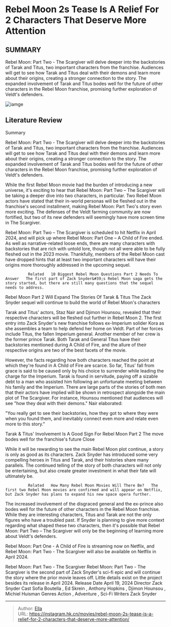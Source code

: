 # Rebel Moon 2s Tease Is A Relief For 2 Characters That Deserve More Attention


## SUMMARY 



  Rebel Moon: Part Two - The Scargiver will delve deeper into the backstories of Tarak and Titus, two important characters from the franchise.   Audiences will get to see how Tarak and Titus deal with their demons and learn more about their origins, creating a stronger connection to the story.   The expanded involvement of Tarak and Titus bodes well for the future of other characters in the Rebel Moon franchise, promising further exploration of Veldt&#39;s defenders.  

![iamge](https://static1.srcdn.com/wordpress/wp-content/uploads/2023/12/untitled-design-96.jpg)

## Literature Review




Summary

  Rebel Moon: Part Two - The Scargiver will delve deeper into the backstories of Tarak and Titus, two important characters from the franchise.   Audiences will get to see how Tarak and Titus deal with their demons and learn more about their origins, creating a stronger connection to the story.   The expanded involvement of Tarak and Titus bodes well for the future of other characters in the Rebel Moon franchise, promising further exploration of Veldt&#39;s defenders.  







While the first Rebel Moon movie had the burden of introducing a new universe, it&#39;s exciting to hear that Rebel Moon: Part Two – The Scargiver will be taking a deeper dive into two characters, in particular. Two Rebel Moon actors have stated that their in-world personas will be fleshed out in the franchise&#39;s second installment, making Rebel Moon: Part Two&#39;s story even more exciting. The defenses of the Veldt farming community are now fortified, but two of its new defenders will seemingly have more screen time in The Scargiver.

Rebel Moon: Part Two – The Scargiver is scheduled to hit Netflix in April 2024, and will pick up where Rebel Moon: Part One – A Child of Fire ended. As well as narrative-related loose ends, there are many characters with backstories that are rich with untold lore, though not all were able to be fully fleshed out in the 2023 movie. Thankfully, members of the Rebel Moon cast have dropped hints that at least two important characters will have their origins more thoroughly addressed in the upcoming sequel.




              Related   10 Biggest Rebel Moon Questions Part 2 Needs To Answer   The first part of Zack Snyder&#39;s Rebel Moon saga gets the story started, but there are still many questions that the sequel needs to address.    


 Rebel Moon Part 2 Will Expand The Stories Of Tarak &amp; Titus 
The Zack Snyder sequel will continue to build the world of Rebel Moon&#39;s characters
          

Tarak and Titus&#39; actors, Staz Nair and Djimon Hounsou, revealed that their respective characters will be fleshed out further in Rebel Moon 2. The first entry into Zack Snyder&#39;s new franchise follows ex-Imperium solider Kora as she assembles a team to help defend her home on Veldt. Part of her forces include Titus, the fallen Imperium general. Another member of her crew is the former prince Tarak. Both Tarak and General Titus have their backstories mentioned during A Child of Fire, and the allure of their respective origins are two of the best facets of the movie.




However, the facts regarding how both characters reached the point at which they&#39;re found in A Child of Fire are scarce. So far, Titus&#39; fall from grace is said to be caused only by his choice to surrender while leading the charge for the Imperium. Tarak is found in servitude, paying off a sizable debt to a man who assisted him following an unfortunate meeting between his family and the Imperium. There are large parts of the stories of both men that their actors have implied will be shown in retrospect alongside the main plot of The Scargiver. For instance, Hounsou mentioned that audiences will see &#34;how they deal with their demons.&#34; Nair elaborated:


&#34;You really get to see their backstories, how they got to where they were when you found them, and inevitably connect even more and relate even more to this story.&#34;




 Tarak &amp; Titus&#39; Involvement Is A Good Sign For Rebel Moon Part 2 
The move bodes well for the franchise&#39;s future
   Close     




While it will be rewarding to see the main Rebel Moon plot continue, a story is only as good as its characters. Zack Snyder has introduced some very compelling heroes in Titus and Tarak, and their histories share many parallels. The continued telling of the story of both characters will not only be entertaining, but also create greater investment in what their fate will ultimately be.

              Related   How Many Rebel Moon Movies Will There Be?   The first two Rebel Moon movies are confirmed and will appear on Netflix, but Zack Snyder has plans to expand his new space opera further.    

The increased involvement of the disgraced general and the ex-prince also bodes well for the future of other characters in the Rebel Moon franchise. While they are interesting characters, Titus and Tarak are not the only figures who have a troubled past. If Snyder is planning to give more context regarding what shaped these two characters, then it&#39;s possible that Rebel Moon: Part Two – The Scargiver will only be the beginning of learning more about Veldt&#39;s defenders.






Rebel Moon: Part One - A Child of Fire is streaming now on Netflix, and Rebel Moon: Part Two - The Scargiver will also be available on Netflix in April 2024.




  Rebel Moon: Part Two - The Scargiver Rebel Moon: Part Two - The Scargiver is the second part of Zack Snyder&#39;s sci-fi epic and will continue the story where the prior movie leaves off. Little details exist on the project besides its release in April 2024.  Release Date   April 19, 2024    Director   Zack Snyder    Cast   Sofia Boutella , Ed Skrein , Anthony Hopkins , Djimon Hounsou , Michiel Huisman    Genres   Action , Adventure ,  Sci-Fi    Writers   Zack Snyder       


---

> Author: [Ella](https://instagram.hk.cn/)  
> URL: https://instagram.hk.cn/movies/rebel-moon-2s-tease-is-a-relief-for-2-characters-that-deserve-more-attention/  

